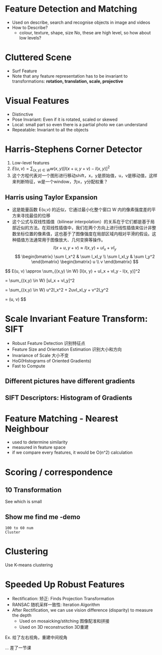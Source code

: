 # Feature Detection and Matching
- Used on describe, search and recognise objects in image and videos
- How to Describe? 
	- colour, texture, shape, size
 No, these are high level, so how about low levels? 
# Cluttered Scene
- Surf Feature
- Note that any feature representation has to be invariant to transformations: **rotation, translation, scale, projective**
# Visual Features 
- Distinctive
- Pose Invariant: Even if it is rotated, scaled or skewed
- Local: small part so even there is a partial photo we can understand
- Repeatable: Invariant to all the objects
# Harris-Stephens Corner Detector
1. Low-level features
2. $E(u, v) = \sum_{(x,y) \in W} w(x, y) [I(x + u, y + v) - I(x, y)]^2$
3. 这个方程代表对一个图形进行移动shift，x，y是原始值，u，v是移动值，这样来判断特征，w是一个window，为x，y分配权重？
## Harris using Taylor Expansion 
- 这是能量函数 E(u,v) 的近似，它通过最小化整个窗口 W 内的像素强度差的平方来寻找最佳的位移
- 这个公式与双线性插值（bilinear interpolation）的关系在于它们都是基于局部近似的方法。在双线性插值中，我们在两个方向上进行线性插值来估计非整数坐标位置的像素值，这也基于了图像强度在局部区域内相对平滑的假设。这种插值方法通常用于图像放大、几何变换等操作。
$$
I(x + u, y + v) \approx I(x, y) + uI_x + vI_y
$$
$$
\begin{bmatrix}
    \sum I_x^2 & \sum I_xI_y \\
    \sum I_xI_y & \sum I_y^2
\end{bmatrix}
\begin{bmatrix}
    u \\
    v
\end{bmatrix}
$$

$$
E(u, v) \approx \sum_{(x,y) \in W} [I(x, y) + uI_x + vI_y - I(x, y)]^2

= \sum_{(x,y) \in W} [uI_x + vI_y]^2

= \sum_{(x,y) \in W} u^2I_x^2 + 2uvI_xI_y + v^2I_y^2

= (u, v) 
$$

# Scale Invariant Feature Transform: SIFT

- Robust Feature Detection 识别特征点
- Feature Size and Orientation Estimation 识别大小和方向
- Invariance of Scale 大小不变
- HoG(Histograms of Oriented Gradients)
- Fast to Compute
## Different pictures have different gradients
## SIFT Descriptors: Histogram of Gradients 

# Feature Matching - Nearest Neighbour
- used to determine similarity
- measured in feature space
- if we compare every features, it would be O(n^2) calculation
# Scoring / correspondence 
## 10 Transformation
See which is small
## Show me find me -demo
	100 to 60 num
	Cluster 
# Clustering
Use K-means clustering 

# Speeded Up Robust Features
- Rectification: 矫正: Finds Projection Transformation
- RANSAC 随机采样一致性: Iteration Algorithm
- After Rectification, we can use vision difference (disparity) to measure the depth
	- Used on mosaicking/stitching 图像配准和拼接
	- Used on 3D reconstruction 3D重建

Ex. 给了左右视角，重建中间视角


... 差了一节课




